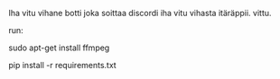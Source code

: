 Iha vitu vihane botti joka soittaa discordi iha vitu vihasta itäräppii. vittu.


run:

sudo apt-get install ffmpeg

pip install -r requirements.txt